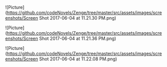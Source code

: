 ![Picture](https://github.com/codeNovels/Zenge/tree/master/src/assets/images/screenshots/Screen Shot 2017-06-04 at 11.21.30 PM.png) 

![Picture](https://github.com/codeNovels/Zenge/tree/master/src/assets/images/screenshots/Screen Shot 2017-06-04 at 11.21.36 PM.png) 

![Picture](https://github.com/codeNovels/Zenge/tree/master/src/assets/images/screenshots/Screen Shot 2017-06-04 at 11.22.08 PM.png) 
